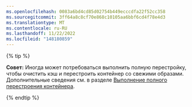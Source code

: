 ```yaml
---
ms.openlocfilehash: 0083a6bd4cd85d02754b449ecccdfa22f52cc358
ms.sourcegitcommit: 3ff64a8c8cf70e868c10105aa6bbf6cd4f78e4d3
ms.translationtype: MT
ms.contentlocale: ru-RU
ms.lasthandoff: 11/22/2022
ms.locfileid: "148180859"
---
```

{% tip %}

**Совет:** Иногда может потребоваться выполнить полную перестройку, чтобы очистить кэш и перестроить контейнер со свежими образами. Дополнительные сведения см. в разделе [Выполнение полного перестроения контейнера](/codespaces/codespaces-reference/performing-a-full-rebuild-of-a-container).

{% endtip %}